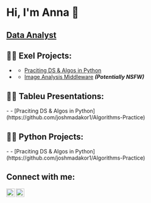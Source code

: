  
 <h1>Hi, I'm Anna 👋 </h1>
 <h2><a href="https://github.com/joshmadakor1">Data Analyst</a>
  
<h2>👨‍💻 Exel Projects:</h2>

- <b></b>
  - [Praciting DS & Algos in Python](https://github.com/joshmadakor1/Algorithms-Practice)
- <b></b>
  - [Image Analysis Middleware](https://github.com/joshmadakor1/4chan-Image-Analysis-Middleware-C964) <b><i>(Potentially NSFW)</b></i>
<h2>👨‍💻 Tableu Presentations:</h2>
 - <b></b>
  - [Praciting DS & Algos in Python](https://github.com/joshmadakor1/Algorithms-Practice)
 <h2>👨‍💻 Python Projects:</h2>
 - <b></b>
  - [Praciting DS & Algos in Python](https://github.com/joshmadakor1/Algorithms-Practice)

<h2> Connect with me:</h2>

[<img align="left" alt="JoshMadakor | Twitter" width="22px" src="https://cdn.jsdelivr.net/npm/simple-icons@v3/icons/twitter.svg" />][twitter]
[<img align="left" alt="JoshMadakor | LinkedIn" width="22px" src="https://cdn.jsdelivr.net/npm/simple-icons@v3/icons/linkedin.svg" />][linkedin]

[twitter]: https://twitter.com/FeelFreeToFlyCa
[linkedin]: https://www.linkedin.com/in/amariakhina/


<!--
**joshmadakor1/joshmadakor1** is a ✨ _special_ ✨ repository because its `README.md` (this file) appears on your GitHub profile.

Here are some ideas to get you started:

- 🔭 I’m currently working on ...
- 🌱 I’m currently learning ...
- 👯 I’m looking to collaborate on ...
- 🤔 I’m looking for help with ...
- 💬 Ask me about ...
- 📫 How to reach me: ...
- 😄 Pronouns: ...
- ⚡ Fun fact: ...
-->
